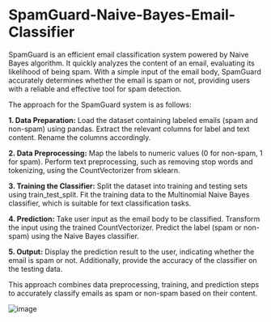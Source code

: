 # SpamGuard-Naive-Bayes-Email-Classifier
SpamGuard is an efficient email classification system powered by Naive Bayes algorithm. It quickly analyzes the content of an email, evaluating its likelihood of being spam. With a simple input of the email body, SpamGuard accurately determines whether the email is spam or not, providing users with a reliable and effective tool for spam detection.

The approach for the SpamGuard system is as follows:

**1. Data Preparation:** Load the dataset containing labeled emails (spam and non-spam) using pandas. Extract the relevant columns for label and text content. Rename the columns accordingly.

**2. Data Preprocessing:** Map the labels to numeric values (0 for non-spam, 1 for spam). Perform text preprocessing, such as removing stop words and tokenizing, using the CountVectorizer from sklearn.

**3. Training the Classifier:** Split the dataset into training and testing sets using train_test_split. Fit the training data to the Multinomial Naive Bayes classifier, which is suitable for text classification tasks.

**4. Prediction:** Take user input as the email body to be classified. Transform the input using the trained CountVectorizer. Predict the label (spam or non-spam) using the Naive Bayes classifier.

**5. Output:** Display the prediction result to the user, indicating whether the email is spam or not. Additionally, provide the accuracy of the classifier on the testing data.

This approach combines data preprocessing, training, and prediction steps to accurately classify emails as spam or non-spam based on their content.

![image](https://github.com/Sai-Likhith/SpamGuard-Naive-Bayes-Email-Classifier/assets/102646751/870f571f-a043-4a5a-be83-2858371b7228)
